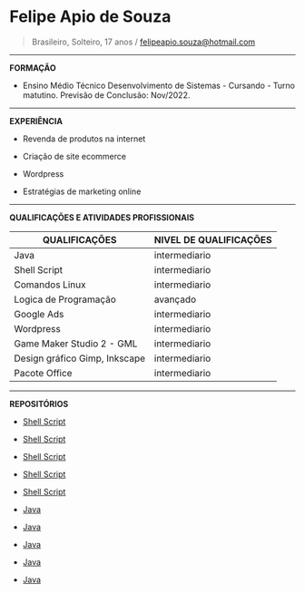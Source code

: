 # Felipe Apio de Souza                                                                                                                                                                          
> Brasileiro, Solteiro, 17 anos / felipeapio.souza@hotmail.com
----------------------------------------
**FORMAÇÃO**

* Ensino Médio Técnico Desenvolvimento de Sistemas - Cursando - Turno matutino. Previsão de Conclusão: Nov/2022.
----------------------------------------
**EXPERIÊNCIA**

* Revenda de produtos  na internet

* Criação de site ecommerce

* Wordpress

* Estratégias de marketing online
----------------------------------------
**QUALIFICAÇÕES E ATIVIDADES PROFISSIONAIS**

QUALIFICAÇÕES | NIVEL DE QUALIFICAÇÕES
---|---
Java | intermediario
Shell Script | intermediario
Comandos Linux | intermediario
Logica de Programação | avançado 
Google Ads | intermediario
Wordpress | intermediario
Game Maker Studio 2 - GML | intermediario
Design gráfico Gimp, Inkscape | intermediario
Pacote Office | intermediario


----------------------------------------
**REPOSITÓRIOS**

* [Shell Script](https://github.com/felipe-apio-Souza/portifoliotecnico/blob/main/FundamentosTI/Exemplos/10_06_exe3.sh)

* [Shell Script](https://github.com/felipe-apio-Souza/portifoliotecnico/blob/main/FundamentosTI/Exemplos/Exe7.sh)

* [Shell Script](https://github.com/felipe-apio-Souza/portifoliotecnico/blob/main/FundamentosTI/Exemplos/Exe6.sh)

* [Shell Script](https://github.com/felipe-apio-Souza/portifoliotecnico/blob/main/FundamentosTI/Exemplos/ex1_16_07.sh)

* [Shell Script](https://github.com/felipe-apio-Souza/portifoliotecnico/blob/main/FundamentosTI/Exemplos/permissionamento.sh)

* [Java](https://github.com/felipe-apio-Souza/portifoliotecnico/blob/main/LogicaComputacional/exemplo/exercicio.java)

* [Java](https://github.com/felipe-apio-Souza/portifoliotecnico/blob/main/LogicaComputacional/exemplo/Exemp2.java)

* [Java](https://github.com/felipe-apio-Souza/portifoliotecnico/blob/main/LogicaComputacional/exemplo/Exemp3.java)

* [Java](https://github.com/felipe-apio-Souza/portifoliotecnico/blob/main/LogicaComputacional/exemplo/Exemp4.java)

* [Java](https://github.com/felipe-apio-Souza/portifoliotecnico/tree/main/LogicaComputacional/exemplo/Petshop)
